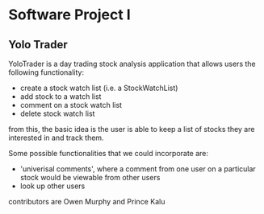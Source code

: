 # Software Project I 

## Yolo Trader
YoloTrader is a day trading stock analysis application
that allows users the following functionality:
- create a stock watch list (i.e. a StockWatchList)
- add stock to a watch list
- comment on a stock watch list
- delete stock watch list

from this, the basic idea is the user is able to keep a list of
stocks they are interested in and track them.

Some possible functionalities that we could incorporate are:
- 'univerisal comments', where a comment from one user on a particular
stock would be viewable from other users
- look up other users

contributors are Owen Murphy and Prince Kalu